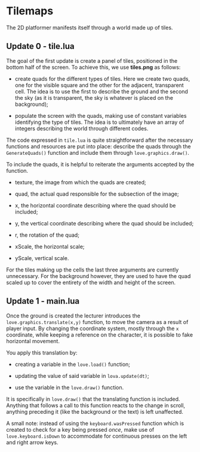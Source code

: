 # Tilemaps

The 2D platformer manifests itself through a world made up of tiles.

## Update 0 - tile.lua

The goal of the first update is create a panel of tiles, positioned in the bottom half of the screen. To achieve this, we use **tiles.png** as follows:

- create quads for the different types of tiles. Here we create two quads, one for the visible square and the other for the adjacent, transparent cell. The idea is to use the first to describe the ground and the second the sky (as it is transparent, the sky is whatever is placed on the background);

- populate the screen with the quads, making use of constant variables identifying the type of tiles. The idea is to ultimately have an array of integers describing the world through different codes.

The code expressed in `tile.lua` is quite straightforward after the necessary functions and resources are put into place: describe the quads through the `GenerateQuads()` function and include them through `love.graphics.draw()`.

To include the quads, it is helpful to reiterate the arguments accepted by the function.

- texture, the image from which the quads are created;

- quad, the actual quad responsible for the subsection of the image;

- x, the horizontal coordinate describing where the quad should be included;

- y, the vertical coordinate describing where the quad should be included;

- r, the rotation of the quad;

- xScale, the horizontal scale;

- yScale, vertical scale.

For the tiles making up the cells the last three arguments are currently unnecessary. For the background however, they are used to have the quad scaled up to cover the entirety of the width and height of the screen.

## Update 1 - main.lua

Once the ground is created the lecturer introduces the `love.graphics.translate(x,y)` function, to move the camera as a result of player input. By changing the coordinate system, mostly through the `x` coordinate, while keeping a reference on the character, it is possible to fake horizontal movement.

You apply this translation by:

- creating a variable in the `love.load()` function;

- updating the value of said variable in `lova.update(dt)`;

- use the variable in the `love.draw()` function.

It is specifically in `love.draw()` that the translating function is included. Anything that follows a call to this function reacts to the change in scroll, anything preceding it (like the background or the text) is left unaffected.

A small note: instead of using the `keyboard.wasPressed` function which is created to check for a key being pressed *once*, make use of `love.keyboard.isDown` to accommodate for continuous presses on the left and right arrow keys.
